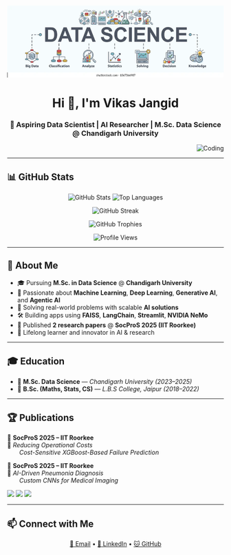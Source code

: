 <!-- Banner -->
<p align="center">
  <img src="https://github.com/vikasjangidmk/vikasjangidmk/blob/main/banner.png" alt="Vikas Jangid Banner"/>
</p>

<h1 align="center">Hi 👋, I'm Vikas Jangid</h1>
<h3 align="center">🚀 Aspiring Data Scientist | AI Researcher | M.Sc. Data Science @ Chandigarh University</h3>

<!-- Coding GIF -->
<p align="right">
  <img alt="Coding" width="300" src="https://github.com/vikasjangidmk/vikasjangidmk/assets/130329907/e5526690-2466-48fa-a42a-1871e4feda87" />
</p>

---

## 📊 GitHub Stats

<p align="center">
  <img src="https://github-readme-stats.vercel.app/api?username=vikasjangidmk&show_icons=true&count_private=true&theme=tokyonight&hide_title=true&hide_rank=true&line_height=21&card_width=320" width="320" alt="GitHub Stats" />
  <img src="https://github-readme-stats.vercel.app/api/top-langs/?username=vikasjangidmk&layout=compact&theme=tokyonight&hide_title=true&card_width=320" width="320" alt="Top Languages" />
</p>

<p align="center">
  <img src="https://streak-stats.demolab.com/?user=vikasjangidmk&theme=tokyonight" width="640" alt="GitHub Streak" />
</p>

<p align="center">
  <img src="https://github-profile-trophy.vercel.app/?username=vikasjangidmk&theme=tokyonight&row=1&column=4" alt="GitHub Trophies" />
</p>

<p align="center">
  <img src="https://komarev.com/ghpvc/?username=vikasjangidmk&label=Profile%20views&color=8a2be2&style=flat-square" alt="Profile Views" />
</p>

---

## 🔬 About Me

- 🎓 Pursuing **M.Sc. in Data Science** @ **Chandigarh University**
- 🤖 Passionate about **Machine Learning**, **Deep Learning**, **Generative AI**, and **Agentic AI**
- 🧠 Solving real-world problems with scalable **AI solutions**
- 🛠️ Building apps using **FAISS**, **LangChain**, **Streamlit**, **NVIDIA NeMo**
- 📝 Published **2 research papers** @ **SocProS 2025 (IIT Roorkee)**
- 🌱 Lifelong learner and innovator in AI & research

---

## 🎓 Education

- 📍 **M.Sc. Data Science** — *Chandigarh University (2023–2025)*
- 📍 **B.Sc. (Maths, Stats, CS)** — *L.B.S College, Jaipur (2018–2022)*

---

## 🏆 Publications

📘 **SocProS 2025 – IIT Roorkee**  
🔹 *Reducing Operational Costs*  
  <i>Cost-Sensitive XGBoost-Based Failure Prediction</i>  

📗 **SocProS 2025 – IIT Roorkee**  
🔹 *AI-Driven Pneumonia Diagnosis*  
  <i>Custom CNNs for Medical Imaging</i>

<p align="left">
  <img src="https://img.shields.io/badge/Published%20Paper-blue?style=flat&logo=readthedocs&logoColor=white" />
  <img src="https://img.shields.io/badge/SocProS--2025--Accepted-darkgreen?style=flat-square&logo=semanticweb" />
  <img src="https://img.shields.io/badge/IIT--Roorkee--Conf.-8a2be2?style=flat-square&logo=academia" />
</p>

---

## 📫 Connect with Me

<p align="center">
  <a href="mailto:vikasjangidmk@gmail.com">📧 Email</a> •
  <a href="https://linkedin.com/in/vikas-jangid-ab0b0b1b9">🔗 LinkedIn</a> •
  <a href="https://github.com/vikasjangidmk">🐱 GitHub</a>
</p>
